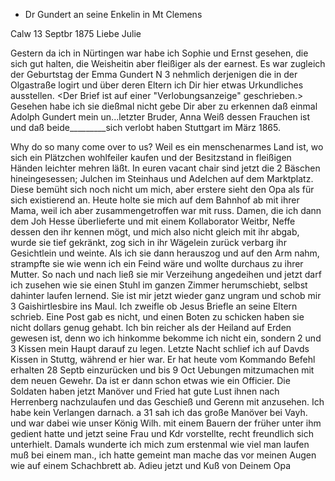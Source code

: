 + Dr Gundert an seine Enkelin in Mt Clemens

 Calw 13 Septbr 1875
Liebe Julie

Gestern da ich in Nürtingen war habe ich Sophie und Ernst gesehen, die sich gut halten, die Weisheitin aber fleißiger als der earnest. Es war zugleich der Geburtstag der Emma Gundert N 3 nehmlich derjenigen die in der Olgastraße logirt und über deren Eltern ich Dir hier etwas Urkundliches ausstellen. <Der Brief ist auf einer "Verlobungsanzeige" geschrieben.> Gesehen habe ich sie dießmal nicht gebe Dir aber zu erkennen daß einmal 
 Adolph Gundert mein un...letzter Bruder,
 Anna Weiß dessen Frauchen ist und
daß beide_________sich verlobt haben
 Stuttgart im März 1865.

Why do so many come over to us? Weil es ein menschenarmes Land ist, wo sich ein Plätzchen wohlfeiler kaufen und der Besitzstand in fleißigen Händen leichter mehren läßt. In euren vacant chair sind jetzt die 2 Bäschen hineingesessen; Julchen im Steinhaus und Adelchen auf dem Marktplatz. Diese bemüht sich noch nicht um mich, aber erstere sieht den Opa als für sich existierend an. Heute holte sie mich auf dem Bahnhof ab mit ihrer Mama, weil ich aber zusammengetroffen war mit russ. Damen, die ich dann dem Joh Hesse überlieferte und mit einem Kollaborator Weitbr, Neffe dessen den ihr kennen mögt, und mich also nicht gleich mit ihr abgab, wurde sie tief gekränkt, zog sich in ihr Wägelein zurück verbarg ihr Gesichtlein und weinte. Als ich sie dann herauszog und auf den Arm nahm, strampfte sie wie wenn ich ein Feind wäre und wollte durchaus zu ihrer Mutter. So nach und nach ließ sie mir Verzeihung angedeihen und jetzt darf ich zusehen wie sie einen Stuhl im ganzen Zimmer herumschiebt, selbst dahinter laufen lernend. Sie ist mir jetzt wieder ganz ungram und schob mir 3 Gaishirtlesbire ins Maul. 
Ich zweifle ob Jesus Briefle an seine Eltern schrieb. Eine Post gab es nicht, und einen Boten zu schicken haben sie nicht dollars genug gehabt. Ich bin reicher als der Heiland auf Erden gewesen ist, denn wo ich hinkomme bekomme ich nicht ein, sondern 2 und 3 Kissen mein Haupt darauf zu legen. Letzte Nacht schlief ich auf Davds Kissen in Stuttg, während er hier war. Er hat heute vom Kommando Befehl erhalten 28 Septb einzurücken und bis 9 Oct Uebungen mitzumachen mit dem neuen Gewehr. Da ist er dann schon etwas wie ein Officier. Die Soldaten haben jetzt Manöver und Fried hat gute Lust ihnen nach Herrenberg nachzulaufen und das Geschieß und Gerenn mit anzusehen. Ich habe kein Verlangen darnach. a 31 sah ich das große Manöver bei Vayh. und war dabei wie unser König Wilh. mit einem Bauern der früher unter ihm gedient hatte und jetzt seine Frau und Kdr vorstellte, recht freundlich sich unterhielt. Damals wunderte ich mich zum erstenmal wie viel man laufen muß bei einem man., ich hatte gemeint man mache das vor meinen Augen wie auf einem Schachbrett ab. Adieu jetzt und Kuß von
 Deinem Opa
